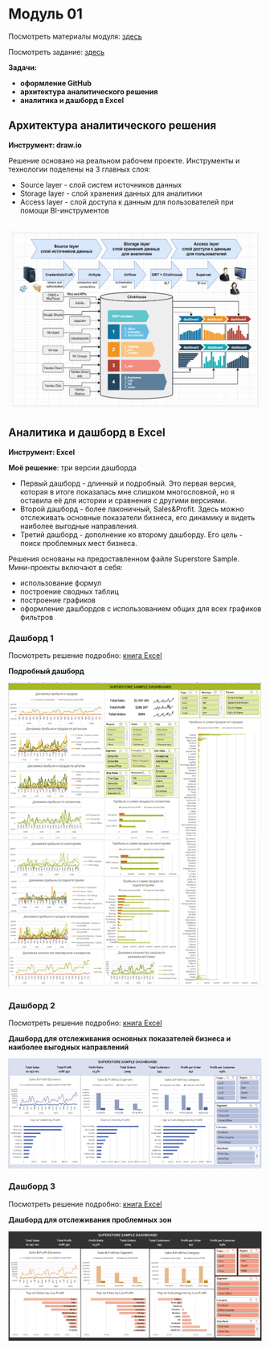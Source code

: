 # Модуль 01
Посмотреть материалы модуля: [здесь](https://github.com/Data-Learn/data-engineering/tree/master/DE-101%20Modules/Module01 "здесь")


Посмотреть задание: [здесь](https://github.com/Data-Learn/data-engineering/tree/master/DE-101%20Modules/Module01/DE%20-%20101%20Lab%201.1 "здесь")


**Задачи:**
- **оформление GitHub**
- **архитектура аналитического решения**
- **аналитика и дашборд в Excel**

## Архитектура аналитического решения

**Инструмент: draw.io**


Решение основано на реальном рабочем проекте. Инструменты и технологии поделены на 3 главных слоя:
   - Source layer - слой систем источников данных
   - Storage layer - слой хранения данных для аналитики
   - Access layer - слой доступа к данным для пользователей при помощи BI-инструментов

   ![cover](https://github.com/Malakhova-Natalya/Data_Learn/blob/main/DE-101/Module_01/Homework_01.png)
 ---
 ## Аналитика и дашборд в Excel
 **Инструмент: Excel**
 
**Моё решение**: три версии дашборда
- Первый дашборд - длинный и подробный. Это первая версия, которая в итоге показалась мне слишком многословной, но я оставила её для истории и сравнения с другими версиями.
- Второй дашборд - более лаконичный, Sales&Profit. Здесь можно отслеживать основные показатели бизнеса, его динамику и видеть наиболее выгодные направления. 
- Третий дашборд - дополнение ко второму дашборду. Его цель - поиск проблемных мест бизнеса.


Решения основаны на предоставленном файле Superstore Sample. Мини-проекты включают в себя:
   - использование формул
   - построение сводных таблиц
   - построение графиков
   - оформление дашбордов с использованием общих для всех графиков фильтров


### Дашборд 1
Посмотреть решение подробно: [книга Excel](https://github.com/Malakhova-Natalya/Data_Learn/blob/main/DE-101/Module_01/Homework_02_version_01.xlsx "книга Excel")


**Подробный дашборд**


 ![cover](https://github.com/Malakhova-Natalya/Data_Learn/blob/main/DE-101/Module_01/dashboard_version_01_part_1.png)
 ![cover](https://github.com/Malakhova-Natalya/Data_Learn/blob/main/DE-101/Module_01/dashboard_version_01_part_2.png)

### Дашборд 2
Посмотреть решение подробно: [книга Excel](https://github.com/Malakhova-Natalya/Data_Learn/blob/main/DE-101/Module_01/Homework_02_version_02.xlsx "книга Excel")


**Дашборд для отслеживания основных показателей бизнеса и наиболее выгодных направлений**


 ![cover](https://github.com/Malakhova-Natalya/Data_Learn/blob/main/DE-101/Module_01/dashboard_version_02.png)

### Дашборд 3
Посмотреть решение подробно: [книга Excel](https://github.com/Malakhova-Natalya/Data_Learn/blob/main/DE-101/Module_01/Homework_02_version_03.xlsx "книга Excel")


**Дашборд для отслеживания проблемных зон**


 ![cover](https://github.com/Malakhova-Natalya/Data_Learn/blob/main/DE-101/Module_01/dashboard_version_03.png)
